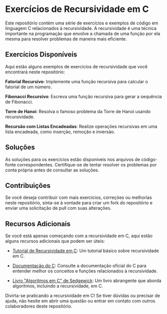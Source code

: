 # Exercícios de Recursividade em C

Este repositório contém uma série de exercícios e exemplos de código em linguagem C relacionados à recursividade. A recursividade é uma técnica importante na programação que envolve a chamada de uma função por ela mesma para resolver problemas de maneira mais eficiente.

## Exercícios Disponíveis

Aqui estão alguns exemplos de exercícios de recursividade que você encontrará neste repositório:

**Fatorial Recursivo**: Implemente uma função recursiva para calcular o fatorial de um número.

**Fibonacci Recursivo**: Escreva uma função recursiva para gerar a sequência de Fibonacci.

**Torre de Hanoi**: Resolva o famoso problema da Torre de Hanoi usando recursividade.

**Recursão com Listas Encadeadas**: Realize operações recursivas em uma lista encadeada, como inserção, remoção e inversão.

## Soluções

As soluções para os exercícios estão disponíveis nos arquivos de código-fonte correspondentes. Certifique-se de tentar resolver os problemas por conta própria antes de consultar as soluções.

## Contribuições

Se você deseja contribuir com mais exercícios, correções ou melhorias neste repositório, sinta-se à vontade para criar um fork do repositório e enviar uma solicitação de pull com suas alterações.

## Recursos Adicionais

Se você está apenas começando com a recursividade em C, aqui estão alguns recursos adicionais que podem ser úteis:

- [Tutorial de Recursividade em C](https://www.learn-c.org/pt/Recurs%C3%A3o): Um tutorial básico sobre recursividade em C.

- [Documentação do C](https://www.cplusplus.com/doc/tutorial/): Consulte a documentação oficial do C para entender melhor os conceitos e funções relacionados à recursividade.

- [Livro "Algoritmos em C" de Sedgewick](https://www.amazon.com.br/Algoritmos-Edi%C3%A7%C3%A3o-Robert-Sedgewick/dp/8565837185): Um livro abrangente que aborda algoritmos, incluindo a recursividade, em C.

Divirta-se praticando a recursividade em C! Se tiver dúvidas ou precisar de ajuda, não hesite em abrir uma questão ou entrar em contato com outros colaboradores deste repositório.
